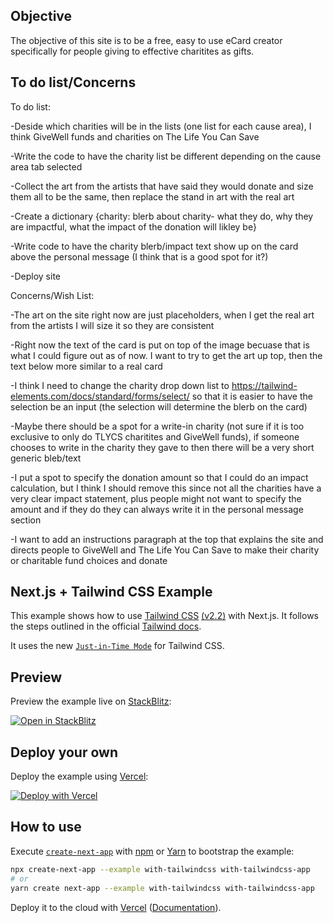 ## Objective

The objective of this site is to be a free, easy to use eCard creator specifically for people giving to effective charitites as gifts.


## To do list/Concerns

To do list:

-Deside which charities will be in the lists (one list for each cause area), I think GiveWell funds and charities on The Life You Can Save 

-Write the code to have the charity list be different depending on the cause area tab selected

-Collect the art from the artists that have said they would donate and size them all to be the same, then replace the stand in art with the real art

-Create a dictionary {charity: blerb about charity- what they do, why they are impactful, what the impact of the donation will likley be}

-Write code to have the charity blerb/impact text show up on the card above the personal message (I think that is a good spot for it?)

-Deploy site

Concerns/Wish List:

-The art on the site right now are just placeholders, when I get the real art from the artists I will size it so they are consistent

-Right now the text of the card is put on top of the image becuase that is what I could figure out as of now. I want to try to get the art up top, then the text below more similar to a real card

-I think I need to change the charity drop down list to https://tailwind-elements.com/docs/standard/forms/select/ so that it is easier to have the selection be an input (the selection will determine the blerb on the card)

-Maybe there should be a spot for a write-in charity (not sure if it is too exclusive to only do TLYCS charitites and GiveWell funds), if someone chooses to write in the charity they gave to then there will be a very short generic bleb/text

-I put a spot to specify the donation amount so that I could do an impact calculation, but I think I should remove this since not all the charities have a very clear impact statement, plus people might not want to specify the amount and if they do they can always write it in the personal message section

-I want to add an instructions paragraph at the top that explains the site and directs people to GiveWell and The Life You Can Save to make their charity or charitable fund choices and donate



## Next.js + Tailwind CSS Example

This example shows how to use [Tailwind CSS](https://tailwindcss.com/) [(v2.2)](https://blog.tailwindcss.com/tailwindcss-2-2) with Next.js. It follows the steps outlined in the official [Tailwind docs](https://tailwindcss.com/docs/guides/nextjs).

It uses the new [`Just-in-Time Mode`](https://tailwindcss.com/docs/just-in-time-mode) for Tailwind CSS.

## Preview

Preview the example live on [StackBlitz](http://stackblitz.com/):

[![Open in StackBlitz](https://developer.stackblitz.com/img/open_in_stackblitz.svg)](https://stackblitz.com/github/vercel/next.js/tree/canary/examples/with-tailwindcss)

## Deploy your own

Deploy the example using [Vercel](https://vercel.com?utm_source=github&utm_medium=readme&utm_campaign=next-example):

[![Deploy with Vercel](https://vercel.com/button)](https://vercel.com/new/git/external?repository-url=https://github.com/vercel/next.js/tree/canary/examples/with-tailwindcss&project-name=with-tailwindcss&repository-name=with-tailwindcss)

## How to use

Execute [`create-next-app`](https://github.com/vercel/next.js/tree/canary/packages/create-next-app) with [npm](https://docs.npmjs.com/cli/init) or [Yarn](https://yarnpkg.com/lang/en/docs/cli/create/) to bootstrap the example:

```bash
npx create-next-app --example with-tailwindcss with-tailwindcss-app
# or
yarn create next-app --example with-tailwindcss with-tailwindcss-app
```

Deploy it to the cloud with [Vercel](https://vercel.com/new?utm_source=github&utm_medium=readme&utm_campaign=next-example) ([Documentation](https://nextjs.org/docs/deployment)).
